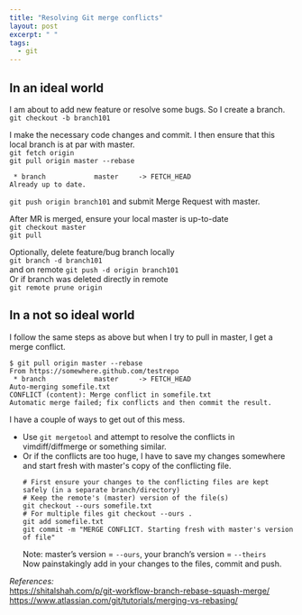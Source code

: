 ```yaml
---
title: "Resolving Git merge conflicts"
layout: post
excerpt: " "
tags:
  - git
---
```


## In an ideal world

I am about to add new feature or resolve some bugs. So I create a branch.  
`git checkout -b branch101`

I make the necessary code changes and commit. I then ensure that this local branch is at par with master.  
`git fetch origin`  
`git pull origin master --rebase`

```
 * branch            master     -> FETCH_HEAD
Already up to date.
```
`git push origin branch101` and submit Merge Request with master.

After MR is merged, ensure your local master is up-to-date  
`git checkout master`  
`git pull`

Optionally, delete feature/bug branch locally  
`git branch -d branch101`  
and on remote
`git push -d origin branch101`  
Or if branch was deleted directly in remote  
`git remote prune origin`

## In a not so ideal world

I follow the same steps as above but when I try to pull in master, I get a merge conflict.
```
$ git pull origin master --rebase
From https://somewhere.github.com/testrepo
 * branch            master     -> FETCH_HEAD
Auto-merging somefile.txt
CONFLICT (content): Merge conflict in somefile.txt
Automatic merge failed; fix conflicts and then commit the result.
```

I have a couple of ways to get out of this mess.

- Use `git mergetool` and attempt to resolve the conflicts in vimdiff/diffmerge or something similar.
- Or if the conflicts are too huge, I have to save my changes somewhere and start fresh with master's copy of the conflicting file.
  ```
  # First ensure your changes to the conflicting files are kept safely (in a separate branch/directory)
  # Keep the remote's (master) version of the file(s)
  git checkout --ours somefile.txt
  # For multiple files git checkout --ours .
  git add somefile.txt
  git commit -m "MERGE CONFLICT. Starting fresh with master's version of file"
  ```
  Note: master’s version = `--ours`, your branch’s version = `--theirs`  
  Now painstakingly add in your changes to the files, commit and push.


_References:_  
<https://shitalshah.com/p/git-workflow-branch-rebase-squash-merge/>  
<https://www.atlassian.com/git/tutorials/merging-vs-rebasing/>
